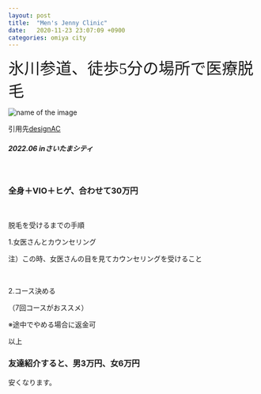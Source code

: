 ```yaml
---
layout: post
title:  "Men's Jenny Clinic"
date:   2020-11-23 23:07:09 +0900
categories: omiya city
---
```



<font size="6" face="ＭＳ ゴシック">氷川参道、徒歩5分の場所で医療脱毛</font>

![name of the image](https://se8move.github.io/blog/img/22736509_s.jpg)

引用先[designAC](https://www.design-ac.net/)


<h5>2022.06 inさいたまシティ</h5><br>




<h3>全身＋VIO＋ヒゲ、合わせて30万円</h3><br>

<p>脱毛を受けるまでの手順</p>
<p>1.女医さんとカウンセリング</p>
<p>注）この時、女医さんの目を見てカウンセリングを受けること</p>
</br>
<p>2.コース決める</p>
<p>（7回コースがおススメ）</p>



<p>※途中でやめる場合に返金可</p>



以上


<h3>友達紹介すると、男3万円、女6万円</h3>
<p>安くなります。</p>

